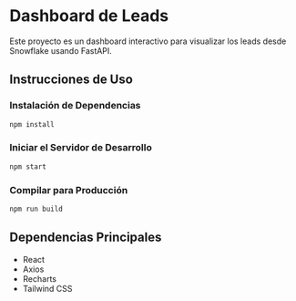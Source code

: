 
# Dashboard de Leads

Este proyecto es un dashboard interactivo para visualizar los leads desde Snowflake usando FastAPI.

## Instrucciones de Uso

### Instalación de Dependencias

```bash
npm install
```

### Iniciar el Servidor de Desarrollo

```bash
npm start
```

### Compilar para Producción

```bash
npm run build
```

## Dependencias Principales

- React
- Axios
- Recharts
- Tailwind CSS

